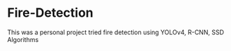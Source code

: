 # Fire-Detection
This was a personal project tried fire detection using YOLOv4, R-CNN, SSD Algorithms
